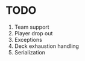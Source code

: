 # TODO 
1. Team support
2. Player drop out
3. Exceptions
4. Deck exhaustion handling
5. Serialization

